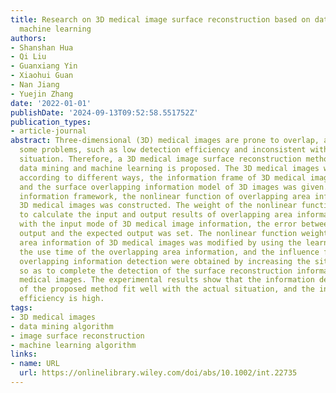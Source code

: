 ```yaml
---
title: Research on 3D medical image surface reconstruction based on data mining and
  machine learning
authors:
- Shanshan Hua
- Qi Liu
- Guanxiang Yin
- Xiaohui Guan
- Nan Jiang
- Yuejin Zhang
date: '2022-01-01'
publishDate: '2024-09-13T09:52:58.551752Z'
publication_types:
- article-journal
abstract: Three-dimensional (3D) medical images are prone to overlap, and there are
  some problems, such as low detection efficiency and inconsistent with the actual
  situation. Therefore, a 3D medical image surface reconstruction method based on
  data mining and machine learning is proposed. The 3D medical images were classified
  according to different ways, the information frame of 3D medical images was established
  and the surface overlapping information model of 3D images was given. Based on this
  information framework, the nonlinear function of overlapping area information of
  3D medical images was constructed. The weight of the nonlinear function was used
  to calculate the input and output results of overlapping area information. Combined
  with the input mode of 3D medical image information, the error between the information
  output and the expected output was set. The nonlinear function weight of the overlapping
  area information of 3D medical images was modified by using the learning rate and
  the use time of the overlapping area information, and the influence factors of the
  overlapping information detection were obtained by increasing the situation terms,
  so as to complete the detection of the surface reconstruction information of 3D
  medical images. The experimental results show that the information detection results
  of the proposed method fit well with the actual situation, and the information detection
  efficiency is high.
tags:
- 3D medical images
- data mining algorithm
- image surface reconstruction
- machine learning algorithm
links:
- name: URL
  url: https://onlinelibrary.wiley.com/doi/abs/10.1002/int.22735
---
```

